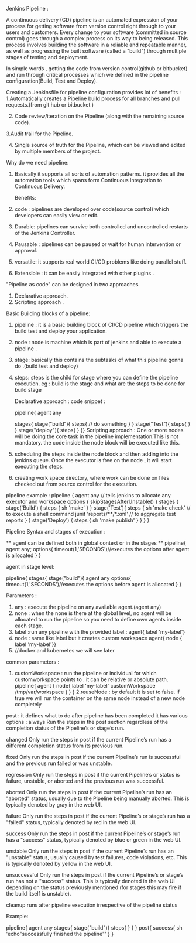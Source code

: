 Jenkins Pipeline :

A continuous delivery (CD) pipeline is an automated expression of your process for getting software from version control right through
to your users and customers. Every change to your software (committed in source control) goes through a complex process on its way to being released.
This process involves building the software in a reliable and repeatable manner, as well as progressing the built software (called a "build") through multiple stages of testing and deployment.

In simple words , getting  the code from version control(github or bitbucket) and run through critical processes
which we defined in the pipeline configuration(Build, Test and Deploy).


Creating a Jenkinsfile for pipeline configuration provides lot of benefits :
1.Automatically creates a Pipeline build process for all branches and pull requests.(from git hub or bitbucket )

2. Code review/iteration on the Pipeline (along with the remaining source code).

3.Audit trail for the Pipeline.

4. Single source of truth  for the Pipeline, which can be viewed and edited by multiple members of the project.


Why do we need pipeline:

1. Basically it supports all sorts of automation patterns. it provides all the automation tools which spans form Continuous Integration to Continuous Delivery.

   Benefits:
1. code : pipelines are developed over code(source control) which developers can easily view or edit.
2. Durable: pipelines can survive both controlled and uncontrolled restarts of the Jenkins Controller.
3. Pausable : pipelines can be paused or wait for human intervention or approval.
4. versatile: it supports real world CI/CD problems like doing parallel stuff.
5. Extensible : it can be easily integrated with other plugins .



"Pipeline as code" can be designed in two approaches
   1. Declarative approach.
   2. Scripting approach .

Basic Building blocks of a pipeline:
1. pipeline : it is a basic building block of CI/CD pipeline which triggers the build test and deploy your application.
2. node : node is machine  which is part of jenkins and able to execute a pipeline .
3. stage: basically this contains the subtasks of what this pipeline gonna do .(build test and deploy)
4. steps: steps is the child for stage where you can define the pipeline execution. eg : build is the stage and what are the steps to be done for build stage


   Declarative approach :
   code snippet :

   pipeline{
       agent any

      stages{
          stage("build"){
            steps{
               // do something
             }
         }
   stage("Test"){
   steps{
   }
   }
   stage("deploy"){
       steps{
   }
   }}
Scripting approach :
One or more nodes will be doing the core task in the pipeline implementation.This is not mandatory.
the code inside the node block will be executed like this.

 1. scheduling the steps inside the node block and then adding into the jenkins queue. Once the executor is free on the node , it will start executing the steps.
 2. creating work space directory, where work can be done on files checked out from source control for the execution.


pipeline example :
pipeline { 
    agent any // tells jenkins to allocate any executor and workspace 
    options {
        skipStagesAfterUnstable()
    }
    stages {
        stage('Build') { 
            steps { 
                sh 'make' 
            }
        }
        stage('Test'){
            steps {
                sh 'make check' // to execute a shell command 
                junit 'reports/**/*.xml' // to aggregate test reports 
            }
        }
        stage('Deploy') {
            steps {
                sh 'make publish' 
            }
        }
    }
}


   Pipeline Syntax and stages of execution :

**   agent can be defined both in global context or in the stages 
**   pipeline{
   agent any;
   options{
   timeout(1,'SECONDS')//executes the options after agent is allocated 
   }
   }

agent in stage level:

pipeline{
stages{
stage("build"){
agent any 
options{
timeout(1,'SECONDS')//executes the options before agent is allocated 
}
}


Parameters :

1. any : execute the pipeline on any available agent.(agent any)
2. none : when the none is there at the global level, no agent will be allocated to run the pipeline so you need to define own agents inside each stage.
3. label :run any pipeline with the provided label.: agent{ label 'my-label'}
4. node : same like label but it creates custom workspace  agent{ node { label 'my-label'}}
5. //docker and kubernetes we will see later


 common parameters :
 1. customWorkspace : run the pipeline or individual for which customworkspace points to . it can be relative or absolute path.
    pipeline{
    agent {
       node{
         label 'my-label'
          customWorkspace /tmp/var/workspace
    }
    }
    }
2.reuseNode : by default it is set to false. if true we will run the container on the same node instead of a new node completely


post :
it defines what to do after pipeline has been completed it has various options :
always
Run the steps in the post section regardless of the completion status of the Pipeline’s or stage’s run.

changed
Only run the steps in post if the current Pipeline’s run has a different completion status from its previous run.

fixed
Only run the steps in post if the current Pipeline’s run is successful and the previous run failed or was unstable.

regression
Only run the steps in post if the current Pipeline’s or status is failure, unstable, or aborted and the previous run was successful.

aborted
Only run the steps in post if the current Pipeline’s run has an "aborted" status, usually due to the Pipeline being manually aborted. This is typically denoted by gray in the web UI.

failure
Only run the steps in post if the current Pipeline’s or stage’s run has a "failed" status, typically denoted by red in the web UI.

success
Only run the steps in post if the current Pipeline’s or stage’s run has a "success" status, typically denoted by blue or green in the web UI.

unstable
Only run the steps in post if the current Pipeline’s run has an "unstable" status, usually caused by test failures, code violations, etc. This is typically denoted by yellow in the web UI.

unsuccessful
Only run the steps in post if the current Pipeline’s or stage’s run has not a "success" status. This is typically denoted in the web UI depending on the status previously mentioned (for stages this may fire if the build itself is unstable).

cleanup
runs after pipeline execution irrespective of the pipeline status


Example:

pipeline{
agent any 
stages{ 
   stage("build"){
   steps{
   }
   }
   }
   post{
   success{
   sh 'echo"successfully finished the pipeline"'
   }
   }

   
